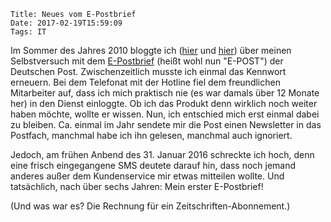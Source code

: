     Title: Neues vom E-Postbrief
    Date: 2017-02-19T15:59:09
    Tags: IT

Im Sommer des Jahres 2010 bloggte ich
([hier](/2010/07/25/der-e-postbrief-ein-selbstversuch/)
und [hier](/2010/07/26/nachtrag-i-zum-e-postbrief)) über meinen
Selbstversuch mit dem [E-Postbrief](https://www.epost.de/) (heißt wohl
nun "E-POST") der Deutschen Post. Zwischenzeitlich musste ich einmal
das Kennwort erneuern. Bei dem Telefonat mit der Hotline fiel dem
freundlichen Mitarbeiter auf, dass ich mich praktisch nie (es war
damals über 12 Monate her) in den Dienst einloggte. Ob ich das Produkt
denn wirklich noch weiter haben möchte, wollte er wissen. Nun, ich
entschied mich erst einmal dabei zu bleiben. Ca. einmal im Jahr
sendete mir die Post einen Newsletter in das Postfach, manchmal habe
ich ihn gelesen, manchmal auch ignoriert.

Jedoch, am frühen Anbend des 31. Januar 2016 schreckte ich hoch, denn
eine frisch eingegangene SMS deutete darauf hin, dass noch jemand
anderes außer dem Kundenservice mir etwas mitteilen wollte. Und
tatsächlich, nach über sechs Jahren: Mein erster E-Postbrief! 

(Und was war es? Die Rechnung für ein Zeitschriften-Abonnement.)
